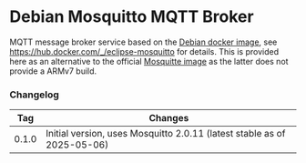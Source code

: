 # Debian Mosquitto MQTT Broker

MQTT message broker service based on the [Debian docker image](https://hub.docker.com/_/debian), see https://hub.docker.com/_/eclipse-mosquitto for details. This is provided here as an alternative to the official [Mosquitte image](https://hub.docker.com/_/eclipse-mosquitto) as the latter does not provide a ARMv7 build.



### Changelog

| Tag   | Changes                                                      |
| ----- | ------------------------------------------------------------ |
| 0.1.0 | Initial version, uses Mosquitto 2.0.11 (latest stable as of 2025-05-06) |